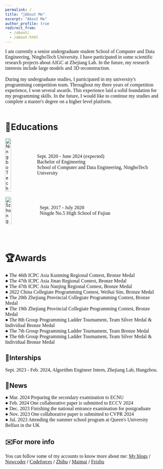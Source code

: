 ```yaml
---
permalink: /
title: "👋About Me"
excerpt: "About Me"
author_profile: true
redirect_from: 
  - /about/
  - /about.html
---
```

<font face=consolas size=3>I am currently a senior undergraduate student School of Computer and Data Engineering, NingboTech University. I have participated in some scientific research projects about AIGC at Zhejiang Lab. In the future, my research interests include large models and 3D reconstruction.<br /><br />
During my undergraduate studies, I participated in my university's programming competition team. Throughout my three years of competition experience, I won several awards. This experience laid a solid foundation for my programming skills. In the future, I would like to continue my studies and complete a master's degree on a higher level platform. </font><br /><br />


📖Educations
======
<div style="display:flex; align-items:center;"> <img src="https://img1.cfw.cn/20003/da5144b1cb34/4aa22422-05a5-4795-a63e-fcccea1626d1_300x300.jpg" alt="NingboTech" style="width:20%; height:20%; margin-right:10px;"> <span style="font-family:consolas; font-size:12pt;"> <font face="consolas" size="3">Sept. 2020 - June 2024 (expected)<br> Bachelor of Engineering<br> School of Computer and Data Engineering, NingboTech University</font> </span> </div>
<br />
<div style="display:flex; align-items:center;"> <img src="https://tse4-mm.cn.bing.net/th/id/OIP-C.i3bSymp6uhhTR_ZlxM9i2AAAAA?w=175&h=180&c=7&r=0&o=5&pid=1.7" alt="5zhong" style="width:20.3%; height:18.5%; margin-right:10px;"> <span style="font-family:consolas; font-size:12pt;"> <font face="consolas" size="3">Sept. 2017 - July 2020<br> Ningde No.5 High School of Fujian</font> </span> </div>
<br /><br /><br />


🏆Awards
======
<font face=consolas size=3> ● The 46th ICPC Asia Kunming Regional Contest, Bronze Medal<br />
● The 47th ICPC Asia Jinan Regional Contest, Bronze Medal<br />
● The 47th ICPC Asia Nanjing Regional Contest, Bronze Medal<br />
● 2022 China Collegiate Programming Contest, Weihai Site, Bronze Medal<br />
● The 20th Zhejiang Provincial Collegiate Programming Contest, Bronze Medal<br />
● The 19th Zhejiang Provincial Collegiate Programming Contest, Bronze Medal<br />
● The 8th Group Programming Ladder Tournament, Team Silver Medal & Individual Bronze Medal<br />
● The 7th Group Programming Ladder Tournament, Team Bronze Medal<br />
● The 6th Group Programming Ladder Tournament, Team Silver Medal & Individual Bronze Medal</font>
<br />

💼Interships
------
<font face=consolas size=3>Sept. 2023 - Feb. 2024, Algorithm Engineer Intern, Zhejiang Lab, Hangzhou.</font>
<br />

📰News
------
<font face=consolas size=3>● Mar. 2024 Preparing the secondary examination to ECNU<br />
● Feb. 2024 One collaborative paper is submitted to ECCV 2024<br />
● Dec. 2023 Finishing the national entrance examination for postgraduate<br />
● Nov. 2023 One collaborative paper is submitted to CVPR 2024<br />
● Jul. 2023 Attending the summer school program at Queen's University Belfast in the UK</font>
<br />

✉️For more info
------
<font face=consolas size=3>You can follow some of my accounts to know more about me:</font>
 [<font face=consolas size=3>My blogs</font>](https://eastpage.tech)    / [<font face=consolas size=3>Nowcoder</font>](https://ac.nowcoder.com/acm/contest/profile/946259811)   /  [<font face=consolas size=3>Codeforces</font>](https://codeforces.com/profile/EastGod)   /  [<font face=consolas size=3>Zhihu</font>](https://www.zhihu.com/people/markxian-sheng-41)     /        [<font face=consolas size=3>Maimai</font>](https://maimai.cn/profile/detail?dstu=236043030)  /   [<font face=consolas size=3>Feishu</font>](https://github.com/East-Hu/Eastpage.github.io/blob/master/images/feishu.jpg)
